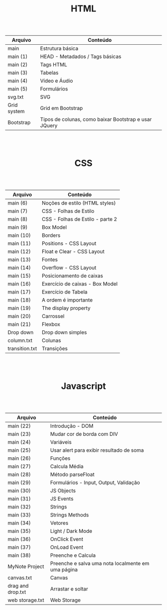 <div align="center">
<h1>HTML</h1><br><br> </div>

Arquivo | Conteúdo
--------|-----------
main | Estrutura básica <br>
main (1) | HEAD - Metadados / Tags básicas <br>
main (2) | Tags HTML <br>
main (3) | Tabelas <br>
main (4) | Vídeo e Áudio <br>
main (5) | Formulários <br>
svg.txt | SVG <br>
Grid system | Grid em Bootstrap <br>
Bootstrap | Tipos de colunas, como baixar Bootstrap e usar JQuery<br>

<br><br>
<div align="center">
<h1>CSS</h1><br><br> </div>

Arquivo | Conteúdo
--------|-----------
main (6) | Noções de estilo (HTML styles) <br>
main (7) | CSS - Folhas de Estilo <br>
main (8) | CSS - Folhas de Estilo - parte 2 <br>
main (9) | Box Model <br> 
main (10) | Borders <br>
main (11) | Positions - CSS Layout <br>
main (12) | Float e Clear - CSS Layout <br>
main (13) | Fontes <br>
main (14) | Overflow - CSS Layout <br>
main (15) | Posicionamento de caixas <br> 
main (16) | Exercício de caixas - Box Model <br>
main (17) | Exercício de Tabela <br>
main (18) | A ordem é importante <br>
main (19) | The display property <br>
main (20) | Carrossel <br>
main (21) | Flexbox <br>
Drop down | Drop down simples <br>
column.txt | Colunas <br>
transition.txt | Transições <br>

<br><br>
<div align="center">
<h1>Javascript</h1><br><br> </div>

Arquivo | Conteúdo
--------|-----------
main (22) | Introdução - DOM <br>
main (23) | Mudar cor de borda com DIV <br>
main (24) | Variáveis <br>
main (25) | Usar alert para exibir resultado de soma <br>
main (26) | Funções <br>
main (27) | Calcula Média <br>
main (28) | Método parseFloat <br>
main (29) | Formulários - Input, Output, Validação <br>
main (30) | JS Objects <br>
main (31) | JS Events <br>
main (32) | Strings <br>
main (33) | Strings Methods <br>
main (34) | Vetores <br>
main (35) | Light / Dark Mode <br>
main (36) | OnClick Event <br>
main (37) | OnLoad Event <br> 
main (38) | Preenche e Calcula <br>
MyNote Project | Preenche e salva uma nota localmente em uma página <br>
canvas.txt | Canvas <br>
drag and drop.txt | Arrastar e soltar <br>
web storage.txt | Web Storage <br>
